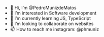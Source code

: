 - 👋 Hi, I’m @PedroMunizdeMatos
- 👀 I’m interested in Software development
- 🌱 I’m currently learning JS, TypeScript
- 💞️ I’m looking to collaborate on websites 
- 📫 How to reach me instagram: @phmuniz

<!---
PedroMunizdeMatos/PedroMunizdeMatos is a ✨ special ✨ repository because its `README.md` (this file) appears on your GitHub profile.
You can click the Preview link to take a look at your changes.
--->
